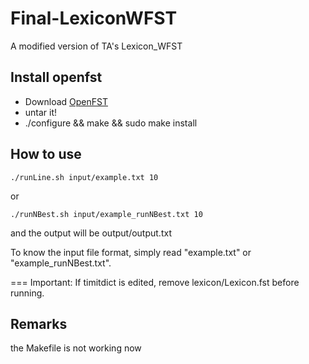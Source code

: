 # Final-LexiconWFST
A modified version of TA's Lexicon_WFST

## Install openfst
 - Download [OpenFST](http://www.openfst.org/twiki/bin/view/FST/WebHome)
 - untar it!
 - ./configure && make && sudo make install
 
## How to use
 ```./runLine.sh input/example.txt 10```

 or
 
 ```./runNBest.sh input/example_runNBest.txt 10```
 
 and the output will be output/output.txt

 To know the input file format, simply read "example.txt" or "example_runNBest.txt".

 === Important: If timitdict is edited, remove lexicon/Lexicon.fst before running.

## Remarks
 the Makefile is not working now
